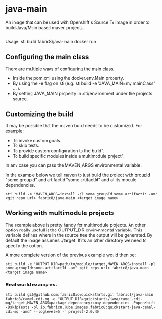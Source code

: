 # java-main

An image that can be used with Openshift's Source To Image in order to build Java/Main based maven projects.

##
Usage:
	sti build <git repo url> fabric8/java-main <target image name>
	docker run <target image name>

## Configuring the main class

There are multiple ways of configuring the main class.

- Inside the pom.xml using the docker.env.Main property.
- By using the -e flag on sti (e.g. sti build -e "JAVA_MAIN=my.mainClass" ....).
- By setting JAVA_MAIN property in .sti/environment under the projects source.

## Customizing the build

It may be possible that the maven build needs to be customized. For example:

- To invoke custom goals.
- To skip tests.
- To provide custom configuration to the build".
- To build specific modules inside a multimodule project".

In any case you can pass the MAVEN_ARGS environmental variable. 

In the example below we tell maven to just build the project with groupId "some.groupId" and artifactId "some.artifactId" and all its module dependencies.

	sti build -e "MAVEN_ARGS=install -pl some.groupId:some.artifactId -am" <git repo url> fabric8/java-main <target image name>
	

## Working with multimodule projects
The example above is pretty handy for multimodule projects. An other option really usefull is the OUTPUT_DIR environmental variable. This variable defines where in the source tree the output will be generated. By default the image assumes ./target. If its an other directory we need to specify the option.

A more complete version of the previous example would then be:


	sti build -e "OUTPUT_DIR=path/to/module/target,MAVEN_ARGS=install -pl some.groupId:some.artifactId -am" <git repo url> fabric8/java-main <target image name>


### Real world examples:

	sti build git@github.com:fabric8io/quickstarts.git fabric8/java-main fabric8/camel-cdi-mq -e "OUTPUT_DIR=quickstarts/java/camel-cdi-mq/target,MAVEN_ARGS=package dependency:copy-dependencies -Popenshift -DskipTests -pl io.fabric8.jube.images.fabric8:quickstart-java-camel-cdi-mq -amd" --loglevel=5 -r project-2.0.40


